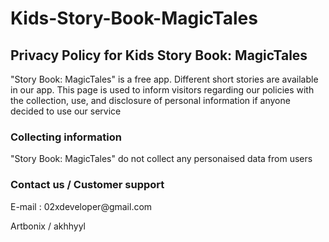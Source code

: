 # Kids-Story-Book-MagicTales


<h2> Privacy Policy for Kids Story Book: MagicTales </h2>

"Story Book: MagicTales" is a free app. Different short stories are available in our app.
This page is used to inform visitors regarding our policies with the collection, use, and disclosure
of personal information if anyone decided to use our service

<H3> Collecting information </H3>

"Story Book: MagicTales" do not collect any personaised data from users

<H3> Contact us / Customer support </H3>
E-mail : 02xdeveloper@gmail.com

Artbonix / akhhyyl
